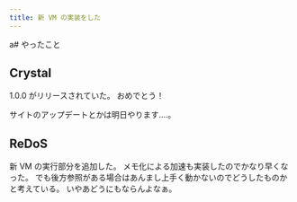 ```yaml
---
title: 新 VM の実装をした
---
```


a# やったこと

## Crystal

1.0.0 がリリースされていた。
おめでとう！

サイトのアップデートとかは明日やります‥‥。

## ReDoS

新 VM の実行部分を追加した。
メモ化による加速も実装したのでかなり早くなった。
でも後方参照がある場合はあんまし上手く動かないのでどうしたものかと考えている。
いやあどうにもならんよなぁ。
